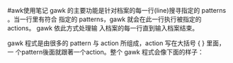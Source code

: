 #awk使用笔记
gawk 的主要功能是针对档案的每一行(line)搜寻指定的 patterns 。当一行里有符合
指定的 patterns，gawk 就会在此一行执行被指定的 actions。 gawk 依此方式处理输
入档案的每一行直到输入档案结束。

gawk 程式是由很多的 pattern 与 action 所组成，action 写在大括号 { } 里面，一
个pattern後面就跟著一个action。整个 gawk 程式会像下面的样子：


